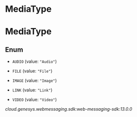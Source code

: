 # MediaType


# MediaType

## Enum


* `AUDIO` (value: `"Audio"`)

* `FILE` (value: `"File"`)

* `IMAGE` (value: `"Image"`)

* `LINK` (value: `"Link"`)

* `VIDEO` (value: `"Video"`)




_cloud.genesys.webmessaging.sdk:web-messaging-sdk:13.0.0_
